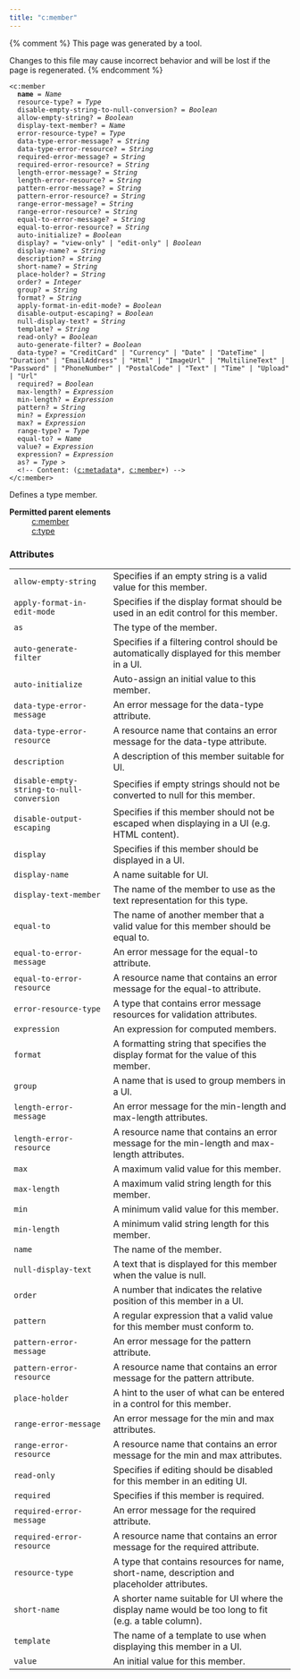 ```yaml
---
title: "c:member"
---
```


{% comment %}
This page was generated by a tool.

Changes to this file may cause incorrect behavior and will be lost if
the page is regenerated.
{% endcomment %}

<div class="language-xml highlighter-rouge"><pre class="highlight element-syntax"><code><span class="nt">&lt;c:member</span>
  <b>name</b> = <i>Name</i>
  <span>resource-type</span>? = <i>Type</i>
  <span>disable-empty-string-to-null-conversion</span>? = <i title="One of the values &#34;yes&#34;, &#34;no&#34;, &#34;true&#34;, &#34;false&#34;, &#34;1&#34; or &#34;0&#34;.">Boolean</i>
  <span>allow-empty-string</span>? = <i title="One of the values &#34;yes&#34;, &#34;no&#34;, &#34;true&#34;, &#34;false&#34;, &#34;1&#34; or &#34;0&#34;.">Boolean</i>
  <span>display-text-member</span>? = <i>Name</i>
  <span>error-resource-type</span>? = <i>Type</i>
  <span>data-type-error-message</span>? = <i>String</i>
  <span>data-type-error-resource</span>? = <i>String</i>
  <span>required-error-message</span>? = <i>String</i>
  <span>required-error-resource</span>? = <i>String</i>
  <span>length-error-message</span>? = <i>String</i>
  <span>length-error-resource</span>? = <i>String</i>
  <span>pattern-error-message</span>? = <i>String</i>
  <span>pattern-error-resource</span>? = <i>String</i>
  <span>range-error-message</span>? = <i>String</i>
  <span>range-error-resource</span>? = <i>String</i>
  <span>equal-to-error-message</span>? = <i>String</i>
  <span>equal-to-error-resource</span>? = <i>String</i>
  <span>auto-initialize</span>? = <i title="One of the values &#34;yes&#34;, &#34;no&#34;, &#34;true&#34;, &#34;false&#34;, &#34;1&#34; or &#34;0&#34;.">Boolean</i>
  <span>display</span>? = <span><span class="s" title="Indicates that this member should only be displayed in a viewing UI.">"view-only"</span> | <span class="s" title="Indicates that this member should only be displayed in an editing UI.">"edit-only"</span> | <i title="One of the values &#34;yes&#34;, &#34;no&#34;, &#34;true&#34;, &#34;false&#34;, &#34;1&#34; or &#34;0&#34;.">Boolean</i></span>
  <span>display-name</span>? = <i>String</i>
  <span>description</span>? = <i>String</i>
  <span>short-name</span>? = <i>String</i>
  <span>place-holder</span>? = <i>String</i>
  <span>order</span>? = <i>Integer</i>
  <span>group</span>? = <i>String</i>
  <span>format</span>? = <i>String</i>
  <span>apply-format-in-edit-mode</span>? = <i title="One of the values &#34;yes&#34;, &#34;no&#34;, &#34;true&#34;, &#34;false&#34;, &#34;1&#34; or &#34;0&#34;.">Boolean</i>
  <span>disable-output-escaping</span>? = <i title="One of the values &#34;yes&#34;, &#34;no&#34;, &#34;true&#34;, &#34;false&#34;, &#34;1&#34; or &#34;0&#34;.">Boolean</i>
  <span>null-display-text</span>? = <i>String</i>
  <span>template</span>? = <i>String</i>
  <span>read-only</span>? = <i title="One of the values &#34;yes&#34;, &#34;no&#34;, &#34;true&#34;, &#34;false&#34;, &#34;1&#34; or &#34;0&#34;.">Boolean</i>
  <span>auto-generate-filter</span>? = <i title="One of the values &#34;yes&#34;, &#34;no&#34;, &#34;true&#34;, &#34;false&#34;, &#34;1&#34; or &#34;0&#34;.">Boolean</i>
  <span>data-type</span>? = <span><span class="s">"CreditCard"</span> | <span class="s">"Currency"</span> | <span class="s">"Date"</span> | <span class="s">"DateTime"</span> | <span class="s">"Duration"</span> | <span class="s">"EmailAddress"</span> | <span class="s">"Html"</span> | <span class="s">"ImageUrl"</span> | <span class="s">"MultilineText"</span> | <span class="s">"Password"</span> | <span class="s">"PhoneNumber"</span> | <span class="s">"PostalCode"</span> | <span class="s">"Text"</span> | <span class="s">"Time"</span> | <span class="s">"Upload"</span> | <span class="s">"Url"</span></span>
  <span>required</span>? = <i title="One of the values &#34;yes&#34;, &#34;no&#34;, &#34;true&#34;, &#34;false&#34;, &#34;1&#34; or &#34;0&#34;.">Boolean</i>
  <span>max-length</span>? = <i title="Expression">Expression</i>
  <span>min-length</span>? = <i title="Expression">Expression</i>
  <span>pattern</span>? = <i>String</i>
  <span>min</span>? = <i title="Expression">Expression</i>
  <span>max</span>? = <i title="Expression">Expression</i>
  <span>range-type</span>? = <i>Type</i>
  <span>equal-to</span>? = <i>Name</i>
  <span>value</span>? = <i title="Expression">Expression</i>
  <span>expression</span>? = <i title="Expression">Expression</i>
  <span>as</span>? = <i>Type</i> &gt;
  &lt;!-- Content: (<span><a href="metadata.html">c:metadata</a>*</span>, <span><span><a href="member.html">c:member</a>+</span></span>) --&gt;
<span class="nt">&lt;/c:member&gt;</span></code></pre></div>
<p>Defines a type member.</p>
<dl>
   <dt><b>Permitted parent elements</b></dt>
   <dd><a href="member.html">c:member</a></dd>
   <dd><a href="type.html">c:type</a></dd>
</dl>
<h3 id="attributes">Attributes</h3>
<div class="table-responsive">
   <table>
      <tr>
         <td><code id="attr-allow-empty-string">allow-empty-string</code></td>
         <td>Specifies if an empty string is a valid value for this member.</td>
      </tr>
      <tr>
         <td><code id="attr-apply-format-in-edit-mode">apply-format-in-edit-mode</code></td>
         <td>Specifies if the display format should be used in an edit control for this member.</td>
      </tr>
      <tr>
         <td><code id="attr-as">as</code></td>
         <td>The type of the member.</td>
      </tr>
      <tr>
         <td><code id="attr-auto-generate-filter">auto-generate-filter</code></td>
         <td>Specifies if a filtering control should be automatically displayed for this member
            in a UI.
         </td>
      </tr>
      <tr>
         <td><code id="attr-auto-initialize">auto-initialize</code></td>
         <td>Auto-assign an initial value to this member.</td>
      </tr>
      <tr>
         <td><code id="attr-data-type-error-message">data-type-error-message</code></td>
         <td>An error message for the data-type attribute.</td>
      </tr>
      <tr>
         <td><code id="attr-data-type-error-resource">data-type-error-resource</code></td>
         <td>A resource name that contains an error message for the data-type attribute.</td>
      </tr>
      <tr>
         <td><code id="attr-description">description</code></td>
         <td>A description of this member suitable for UI.</td>
      </tr>
      <tr>
         <td><code id="attr-disable-empty-string-to-null-conversion">disable-empty-string-to-null-conversion</code></td>
         <td>Specifies if empty strings should not be converted to null for this member.</td>
      </tr>
      <tr>
         <td><code id="attr-disable-output-escaping">disable-output-escaping</code></td>
         <td>Specifies if this member should not be escaped when displaying in a UI (e.g. HTML
            content).
         </td>
      </tr>
      <tr>
         <td><code id="attr-display">display</code></td>
         <td>Specifies if this member should be displayed in a UI.</td>
      </tr>
      <tr>
         <td><code id="attr-display-name">display-name</code></td>
         <td>A name suitable for UI.</td>
      </tr>
      <tr>
         <td><code id="attr-display-text-member">display-text-member</code></td>
         <td>The name of the member to use as the text representation for this type.</td>
      </tr>
      <tr>
         <td><code id="attr-equal-to">equal-to</code></td>
         <td>The name of another member that a valid value for this member should be equal to.</td>
      </tr>
      <tr>
         <td><code id="attr-equal-to-error-message">equal-to-error-message</code></td>
         <td>An error message for the equal-to attribute.</td>
      </tr>
      <tr>
         <td><code id="attr-equal-to-error-resource">equal-to-error-resource</code></td>
         <td>A resource name that contains an error message for the equal-to attribute.</td>
      </tr>
      <tr>
         <td><code id="attr-error-resource-type">error-resource-type</code></td>
         <td>A type that contains error message resources for validation attributes.</td>
      </tr>
      <tr>
         <td><code id="attr-expression">expression</code></td>
         <td>An expression for computed members.</td>
      </tr>
      <tr>
         <td><code id="attr-format">format</code></td>
         <td>A formatting string that specifies the display format for the value of this member.</td>
      </tr>
      <tr>
         <td><code id="attr-group">group</code></td>
         <td>A name that is used to group members in a UI.</td>
      </tr>
      <tr>
         <td><code id="attr-length-error-message">length-error-message</code></td>
         <td>An error message for the min-length and max-length attributes.</td>
      </tr>
      <tr>
         <td><code id="attr-length-error-resource">length-error-resource</code></td>
         <td>A resource name that contains an error message for the min-length and max-length attributes.</td>
      </tr>
      <tr>
         <td><code id="attr-max">max</code></td>
         <td>A maximum valid value for this member.</td>
      </tr>
      <tr>
         <td><code id="attr-max-length">max-length</code></td>
         <td>A maximum valid string length for this member.</td>
      </tr>
      <tr>
         <td><code id="attr-min">min</code></td>
         <td>A minimum valid value for this member.</td>
      </tr>
      <tr>
         <td><code id="attr-min-length">min-length</code></td>
         <td>A minimum valid string length for this member.</td>
      </tr>
      <tr>
         <td><code id="attr-name">name</code></td>
         <td>The name of the member.</td>
      </tr>
      <tr>
         <td><code id="attr-null-display-text">null-display-text</code></td>
         <td>A text that is displayed for this member when the value is null.</td>
      </tr>
      <tr>
         <td><code id="attr-order">order</code></td>
         <td>A number that indicates the relative position of this member in a UI.</td>
      </tr>
      <tr>
         <td><code id="attr-pattern">pattern</code></td>
         <td>A regular expression that a valid value for this member must conform to.</td>
      </tr>
      <tr>
         <td><code id="attr-pattern-error-message">pattern-error-message</code></td>
         <td>An error message for the pattern attribute.</td>
      </tr>
      <tr>
         <td><code id="attr-pattern-error-resource">pattern-error-resource</code></td>
         <td>A resource name that contains an error message for the pattern attribute.</td>
      </tr>
      <tr>
         <td><code id="attr-place-holder">place-holder</code></td>
         <td>A hint to the user of what can be entered in a control for this member.</td>
      </tr>
      <tr>
         <td><code id="attr-range-error-message">range-error-message</code></td>
         <td>An error message for the min and max attributes.</td>
      </tr>
      <tr>
         <td><code id="attr-range-error-resource">range-error-resource</code></td>
         <td>A resource name that contains an error message for the min and max attributes.</td>
      </tr>
      <tr>
         <td><code id="attr-read-only">read-only</code></td>
         <td>Specifies if editing should be disabled for this member in an editing UI.</td>
      </tr>
      <tr>
         <td><code id="attr-required">required</code></td>
         <td>Specifies if this member is required.</td>
      </tr>
      <tr>
         <td><code id="attr-required-error-message">required-error-message</code></td>
         <td>An error message for the required attribute.</td>
      </tr>
      <tr>
         <td><code id="attr-required-error-resource">required-error-resource</code></td>
         <td>A resource name that contains an error message for the required attribute.</td>
      </tr>
      <tr>
         <td><code id="attr-resource-type">resource-type</code></td>
         <td>A type that contains resources for name, short-name, description and placeholder attributes.</td>
      </tr>
      <tr>
         <td><code id="attr-short-name">short-name</code></td>
         <td>A shorter name suitable for UI where the display name would be too long to fit (e.g.
            a table column).
         </td>
      </tr>
      <tr>
         <td><code id="attr-template">template</code></td>
         <td>The name of a template to use when displaying this member in a UI.</td>
      </tr>
      <tr>
         <td><code id="attr-value">value</code></td>
         <td>An initial value for this member.</td>
      </tr>
   </table>
</div>